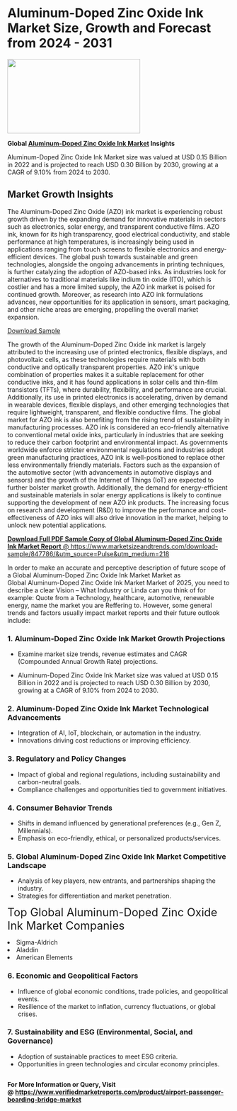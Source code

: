 <H1>Aluminum-Doped Zinc Oxide Ink Market Size, Growth and Forecast from 2024 - 2031</H1><img class="aligncenter size-medium wp-image-584254" src="https://thirdeyenews.in/wp-content/uploads/2024/09/Global-Market-Research-300x168.jpeg" alt="" width="300" height="168" /><p><strong>Global&nbsp;<a href="https://www.marketsizeandtrends.com/download-sample/847786/&amp;utm_source=Pulse&amp;utm_medium=218">Aluminum-Doped Zinc Oxide Ink Market</a> Insights</strong></p><p>Aluminum-Doped Zinc Oxide Ink Market size was valued at USD 0.15 Billion in 2022 and is projected to reach USD 0.30 Billion by 2030, growing at a CAGR of 9.10% from 2024 to 2030.</p><p><h2>Market Growth Insights</h2> The Aluminum-Doped Zinc Oxide (AZO) ink market is experiencing robust growth driven by the expanding demand for innovative materials in sectors such as electronics, solar energy, and transparent conductive films. AZO ink, known for its high transparency, good electrical conductivity, and stable performance at high temperatures, is increasingly being used in applications ranging from touch screens to flexible electronics and energy-efficient devices. The global push towards sustainable and green technologies, alongside the ongoing advancements in printing techniques, is further catalyzing the adoption of AZO-based inks. As industries look for alternatives to traditional materials like indium tin oxide (ITO), which is costlier and has a more limited supply, the AZO ink market is poised for continued growth. Moreover, as research into AZO ink formulations advances, new opportunities for its application in sensors, smart packaging, and other niche areas are emerging, propelling the overall market expansion. <p><a href="download-sample-link">Download Sample</a></p> The growth of the Aluminum-Doped Zinc Oxide ink market is largely attributed to the increasing use of printed electronics, flexible displays, and photovoltaic cells, as these technologies require materials with both conductive and optically transparent properties. AZO ink's unique combination of properties makes it a suitable replacement for other conductive inks, and it has found applications in solar cells and thin-film transistors (TFTs), where durability, flexibility, and performance are crucial. Additionally, its use in printed electronics is accelerating, driven by demand in wearable devices, flexible displays, and other emerging technologies that require lightweight, transparent, and flexible conductive films. The global market for AZO ink is also benefiting from the rising trend of sustainability in manufacturing processes. AZO ink is considered an eco-friendly alternative to conventional metal oxide inks, particularly in industries that are seeking to reduce their carbon footprint and environmental impact. As governments worldwide enforce stricter environmental regulations and industries adopt green manufacturing practices, AZO ink is well-positioned to replace other less environmentally friendly materials. Factors such as the expansion of the automotive sector (with advancements in automotive displays and sensors) and the growth of the Internet of Things (IoT) are expected to further bolster market growth. Additionally, the demand for energy-efficient and sustainable materials in solar energy applications is likely to continue supporting the development of new AZO ink products. The increasing focus on research and development (R&D) to improve the performance and cost-effectiveness of AZO inks will also drive innovation in the market, helping to unlock new potential applications. <p><a href="get-more-link"></p><p><span class=""><strong>Download Full PDF Sample Copy of Global Aluminum-Doped Zinc Oxide Ink Market Report</strong> @ <a href="https://www.marketsizeandtrends.com/download-sample/847786/&amp;utm_source=Pulse&amp;utm_medium=218" target="_blank">https://www.marketsizeandtrends.com/download-sample/847786/&amp;utm_source=Pulse&amp;utm_medium=218</a></span></p><p>In order to make an accurate and perceptive description of future scope of a Global&nbsp;Aluminum-Doped Zinc Oxide Ink Market Market as Global&nbsp;Aluminum-Doped Zinc Oxide Ink Market Market of 2025, you need to describe a clear Vision &ndash; What Industry or Linda can you think of for example: Quote from a Technology, healthcare, automotive, renewable energy, name the market you are Reffering to. However, some general trends and factors usually impact market reports and their future outlook include:</p><h3>1.&nbsp;<strong>Aluminum-Doped Zinc Oxide Ink Market Growth Projections</strong></h3><ul><li>Examine market size trends, revenue estimates and CAGR (Compounded Annual Growth Rate) projections.</li><li><p>Aluminum-Doped Zinc Oxide Ink Market size was valued at USD 0.15 Billion in 2022 and is projected to reach USD 0.30 Billion by 2030, growing at a CAGR of 9.10% from 2024 to 2030.</p></li></ul><h3>2.&nbsp;<strong>Aluminum-Doped Zinc Oxide Ink Market Technological Advancements</strong></h3><ul><li>Integration of AI, IoT, blockchain, or automation in the industry.</li><li>Innovations driving cost reductions or improving efficiency.</li></ul><h3>3.&nbsp;<strong>Regulatory and Policy Changes</strong></h3><ul><li>Impact of global and regional regulations, including sustainability and carbon-neutral goals.</li><li>Compliance challenges and opportunities tied to government initiatives.</li></ul><h3>4.&nbsp;<strong>Consumer Behavior Trends</strong></h3><ul><li>Shifts in demand influenced by generational preferences (e.g., Gen Z, Millennials).</li><li>Emphasis on eco-friendly, ethical, or personalized products/services.</li></ul><h3>5.&nbsp;<strong>Global Aluminum-Doped Zinc Oxide Ink Market Competitive Landscape</strong></h3><ul><li>Analysis of key players, new entrants, and partnerships shaping the industry.</li><li>Strategies for differentiation and market penetration.</li></ul><p data-pm-slice="1 1 []"><span style="color: inherit; font-family: inherit; font-size: 25px;">Top Global Aluminum-Doped Zinc Oxide Ink Market Companies</span></p><div class="" data-test-id=""><p><li>Sigma-Aldrich</li><li> Aladdin</li><li> American Elements</li></p></div><h3>6.&nbsp;<strong>Economic and Geopolitical Factors</strong></h3><ul><li>Influence of global economic conditions, trade policies, and geopolitical events.</li><li>Resilience of the market to inflation, currency fluctuations, or global crises.</li></ul><h3>7.&nbsp;<strong>Sustainability and ESG (Environmental, Social, and Governance)</strong></h3><ul><li>Adoption of sustainable practices to meet ESG criteria.</li><li>Opportunities in green technologies and circular economy principles.</li></ul><h2><strong style="font-size: 14px;">For More Information or Query, Visit @&nbsp;</strong><a style="background-color: #ffffff; font-size: 14px;" href="https://www.marketsizeandtrends.com/report/aluminum-doped-zinc-oxide-ink-market/" target="_blank">https://www.verifiedmarketreports.com/product/airport-passenger-boarding-bridge-market</a></h2>
